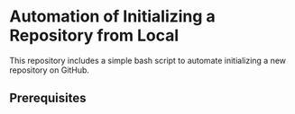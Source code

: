 # Automation of Initializing a Repository from Local

This repository includes a simple bash script to automate initializing a new repository on GitHub.

## Prerequisites

